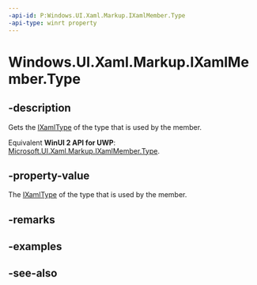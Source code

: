 ```yaml
---
-api-id: P:Windows.UI.Xaml.Markup.IXamlMember.Type
-api-type: winrt property
---
```


<!-- Property syntax
public Windows.UI.Xaml.Markup.IXamlType Type { get; }
-->

# Windows.UI.Xaml.Markup.IXamlMember.Type

## -description
Gets the [IXamlType](ixamltype.md) of the type that is used by the member.

Equivalent **WinUI 2 API for UWP**: [Microsoft.UI.Xaml.Markup.IXamlMember.Type](/windows/winui/api/microsoft.ui.xaml.markup.ixamlmember.type).

## -property-value
The [IXamlType](ixamltype.md) of the type that is used by the member.

## -remarks

## -examples

## -see-also
